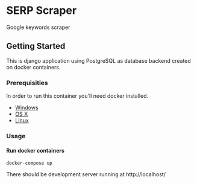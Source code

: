 # SERP Scraper

Google keywords scraper

## Getting Started

This is django application using PostgreSQL as database backend created on docker containers.

### Prerequisities

In order to run this container you'll need docker installed.

* [Windows](https://docs.docker.com/windows/started)
* [OS X](https://docs.docker.com/mac/started/)
* [Linux](https://docs.docker.com/linux/started/)

### Usage

#### Run docker containers

```shell
docker-compose up
```

There should be development server running at http://localhost/
